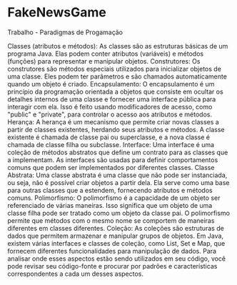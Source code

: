 # FakeNewsGame
Trabalho - Paradigmas de Progamação

Classes (atributos e métodos): As classes são as estruturas básicas de um programa Java. Elas podem conter atributos (variáveis) e métodos (funções) para representar e manipular objetos.
Construtores: Os construtores são métodos especiais utilizados para inicializar objetos de uma classe. Eles podem ter parâmetros e são chamados automaticamente quando um objeto é criado.
Encapsulamento: O encapsulamento é um princípio da programação orientada a objetos que consiste em ocultar os detalhes internos de uma classe e fornecer uma interface pública para interagir com ela. Isso é feito usando modificadores de acesso, como "public" e "private", para controlar o acesso aos atributos e métodos.
Herança: A herança é um mecanismo que permite criar novas classes a partir de classes existentes, herdando seus atributos e métodos. A classe existente é chamada de classe pai ou superclasse, e a nova classe é chamada de classe filha ou subclasse.
Interface: Uma interface é uma coleção de métodos abstratos que define um contrato para as classes que a implementam. As interfaces são usadas para definir comportamentos comuns que podem ser implementados por diferentes classes.
Classe Abstrata: Uma classe abstrata é uma classe que não pode ser instanciada, ou seja, não é possível criar objetos a partir dela. Ela serve como uma base para outras classes que a estendem, fornecendo atributos e métodos comuns.
Polimorfismo: O polimorfismo é a capacidade de um objeto ser referenciado de várias maneiras. Isso significa que um objeto de uma classe filha pode ser tratado como um objeto da classe pai. O polimorfismo permite que métodos com o mesmo nome se comportem de maneiras diferentes em classes diferentes.
Coleção: As coleções são estruturas de dados que permitem armazenar e manipular grupos de objetos. Em Java, existem várias interfaces e classes de coleção, como List, Set e Map, que fornecem diferentes funcionalidades para manipulação de dados.
Para analisar onde esses aspectos estão sendo utilizados em seu código, você pode revisar seu código-fonte e procurar por padrões e características correspondentes a cada um desses aspectos.